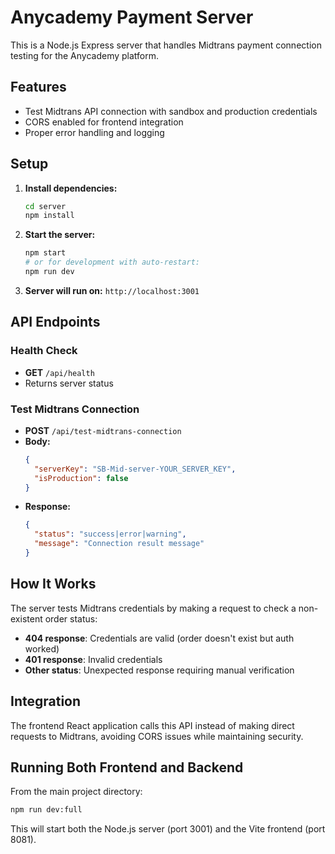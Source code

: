 # Anycademy Payment Server

This is a Node.js Express server that handles Midtrans payment connection testing for the Anycademy platform.

## Features

- Test Midtrans API connection with sandbox and production credentials
- CORS enabled for frontend integration
- Proper error handling and logging

## Setup

1. **Install dependencies:**
   ```bash
   cd server
   npm install
   ```

2. **Start the server:**
   ```bash
   npm start
   # or for development with auto-restart:
   npm run dev
   ```

3. **Server will run on:** `http://localhost:3001`

## API Endpoints

### Health Check
- **GET** `/api/health`
- Returns server status

### Test Midtrans Connection
- **POST** `/api/test-midtrans-connection`
- **Body:**
  ```json
  {
    "serverKey": "SB-Mid-server-YOUR_SERVER_KEY",
    "isProduction": false
  }
  ```
- **Response:**
  ```json
  {
    "status": "success|error|warning",
    "message": "Connection result message"
  }
  ```

## How It Works

The server tests Midtrans credentials by making a request to check a non-existent order status:
- **404 response**: Credentials are valid (order doesn't exist but auth worked)
- **401 response**: Invalid credentials
- **Other status**: Unexpected response requiring manual verification

## Integration

The frontend React application calls this API instead of making direct requests to Midtrans, avoiding CORS issues while maintaining security.

## Running Both Frontend and Backend

From the main project directory:
```bash
npm run dev:full
```

This will start both the Node.js server (port 3001) and the Vite frontend (port 8081).
